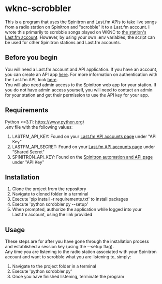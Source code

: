 # wknc-scrobbler
This is a program that uses the Spinitron and Last.fm APIs to take live songs from a radio station on Spinitron and "scrobble" it to a Last.fm account. I wrote this primarily to scrobble songs played on WKNC to [the station's Last.fm account](https://www.last.fm/user/wknc881). However, by using your own .env variables, the script can be used for other Spinitron stations and Last.fm accounts.
## Before you begin
You will need a Last.fm account and API application. If you have an account, you can create an API app [here](https://www.last.fm/api/account/create). For more information on authentication with the Last.fm API, look [here](https://www.last.fm/api/authentication).  
You will also need admin access to the Spinitron web app for your station. If you do not have admin access yourself, you will need to contact an admin for your station and get their permission to use the API key for your app.
## Requirements
Python >=3.11: https://www.python.org/  
.env file with the following values:
1. LASTFM_API_KEY: Found on your [Last.fm API accounts page](https://www.last.fm/api/accounts) under "API Key"
2. LASTFM_API_SECRET: Found on your [Last.fm API accounts page](https://www.last.fm/api/accounts) under "Shared Secret"
3. SPINITRON_API_KEY: Found on the [Spinitron automation and API page](https://spinitron.com/station/automation/panel) under "API Key"
## Installation
1. Clone the project from the repository
2. Navigate to cloned folder in a terminal
3. Execute 'pip install -r requirements.txt' to install packages
4. Execute 'python scrobbler.py --setup'
5. When prompted, authorize the application while logged into your Last.fm account, using the link provided
## Usage 
These steps are for after you have gone through the installation process and established a session key (using the --setup flag).  
Any time you are listening to the radio station associated with your Spinitron account and want to scrobble what you are listening to, simply:
1. Navigate to the project folder in a terminal
2. Execute 'python scrobbler.py'
3. Once you have finished listening, terminate the program